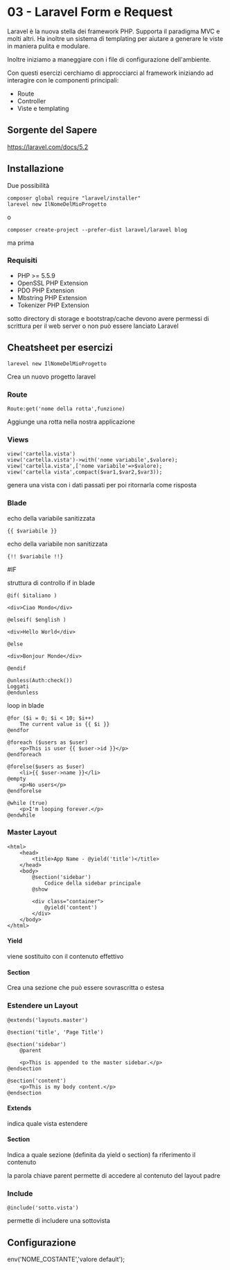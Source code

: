 # 03 - Laravel Form e Request

Laravel è la nuova stella dei framework PHP. Supporta il paradigma MVC e molti altri. Ha inoltre un sistema di templating
per aiutare a generare le viste in maniera pulita e modulare.

Inoltre iniziamo a maneggiare con i file di configurazione dell'ambiente.

Con questi esercizi cerchiamo di approcciarci al framework iniziando ad interagire con le componenti principali:

- Route
- Controller
- Viste e templating

## Sorgente del Sapere

https://laravel.com/docs/5.2

## Installazione

Due possibilità 

    composer global require "laravel/installer"
    larevel new IlNomeDelMioProgetto
    
o

    composer create-project --prefer-dist laravel/laravel blog
    

ma prima

### Requisiti

- PHP >= 5.5.9
- OpenSSL PHP Extension
- PDO PHP Extension
- Mbstring PHP Extension
- Tokenizer PHP Extension

sotto directory di storage e bootstrap/cache devono avere permessi di scrittura per il web server o non può essere lanciato Laravel

## Cheatsheet per esercizi

    larevel new IlNomeDelMioProgetto
    
Crea un nuovo progetto laravel    
   
### Route
    
    Route:get('nome della rotta',funzione)
    
Aggiunge una rotta nella nostra applicazione

###  Views

    view('cartella.vista')
    view('cartella.vista')->with('nome variabile',$valore);
    view('cartella.vista',['nome variabile'=>$valore);
    view('cartella vista',compact($var1,$var2,$var3));
    
genera una vista con i dati passati per poi ritornarla come risposta

### Blade
    
echo della variabile sanitizzata

    {{ $variabile }}
    
echo della variabile non sanitizzata

    {!! $variabile !!}
    
#IF

struttura di controllo if in blade

    @if( $italiano )
    
    <div>Ciao Mondo</div>
    
    @elseif( $english )
    
    <div>Hello World</div>
    
    @else
    
    <div>Bonjour Monde</div>
    
    @endif
    
    @unless(Auth:check())
    Loggati
    @endunless
    
loop in blade    

    @for ($i = 0; $i < 10; $i++)
        The current value is {{ $i }}
    @endfor
    
    @foreach ($users as $user)
        <p>This is user {{ $user->id }}</p>
    @endforeach
    
    @forelse($users as $user)
        <li>{{ $user->name }}</li>
    @empty
        <p>No users</p>
    @endforelse
    
    @while (true)
        <p>I'm looping forever.</p>
    @endwhile
    
### Master Layout

    <html>
        <head>
            <title>App Name - @yield('title')</title>
        </head>
        <body>
            @section('sidebar')
                Codice della sidebar principale
            @show
    
            <div class="container">
                @yield('content')
            </div>
        </body>
    </html>
    
#### Yield

viene sostituito con il contenuto effettivo

#### Section

Crea una sezione che può essere sovrascritta o estesa

### Estendere un Layout


    @extends('layouts.master')
    
    @section('title', 'Page Title')
    
    @section('sidebar')
        @parent
    
        <p>This is appended to the master sidebar.</p>
    @endsection
    
    @section('content')
        <p>This is my body content.</p>
    @endsection
    
#### Extends

indica quale vista estendere

#### Section

Indica a quale sezione (definita da yield o section) fa riferimento il contenuto

la parola chiave parent permette di accedere al contenuto del layout padre

### Include

    @include('sotto.vista')
    
permette di includere una sottovista

## Configurazione

env('NOME_COSTANTE','valore default');